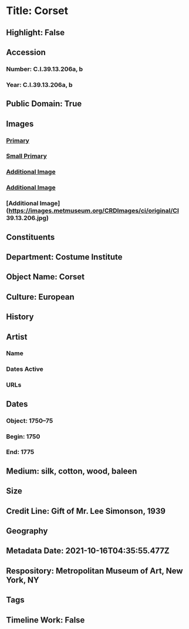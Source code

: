 # Title: Corset
## Highlight: False
## Accession
### Number: C.I.39.13.206a, b
### Year: C.I.39.13.206a, b
## Public Domain: True
## Images
### [Primary](https://images.metmuseum.org/CRDImages/ci/original/DP240327.jpg)
### [Small Primary](https://images.metmuseum.org/CRDImages/ci/web-large/DP240327.jpg)
### [Additional Image](https://images.metmuseum.org/CRDImages/ci/original/DT324221.jpg)
### [Additional Image](https://images.metmuseum.org/CRDImages/ci/original/DP240328.jpg)
### [Additional Image](https://images.metmuseum.org/CRDImages/ci/original/CI 39.13.206.jpg)
## Constituents
## Department: Costume Institute
## Object Name: Corset
## Culture: European
## History
## Artist
### Name
### Dates Active
### URLs
## Dates
### Object: 1750–75
### Begin: 1750
### End: 1775
## Medium: silk, cotton, wood, baleen
## Size
## Credit Line: Gift of Mr. Lee Simonson, 1939
## Geography
## Metadata Date: 2021-10-16T04:35:55.477Z
## Respository: Metropolitan Museum of Art, New York, NY
## Tags
## Timeline Work: False